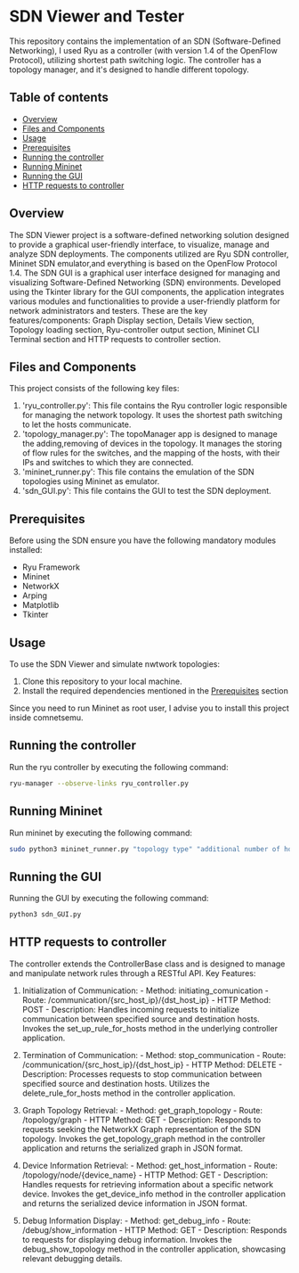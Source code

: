 # SDN Viewer and Tester

This repository contains the implementation of an SDN (Software-Defined Networking), I used Ryu as a controller 
(with version 1.4 of the OpenFlow Protocol), utilizing shortest path switching logic. The controller has a topology manager, 
and it's designed to handle different topology.

## Table of contents

- [Overview](#overview)
- [Files and Components](#files-and-components)
- [Usage](#usage)
- [Prerequisites](#prerequisites)
- [Running the controller](#running-the-controller)
- [Running Mininet](#running-mininet)
- [Running the GUI](#running-the-GUI)
- [HTTP requests to controller](#http-requests-to-controller)

## Overview

The SDN Viewer project is a software-defined networking solution designed to provide a graphical user-friendly interface, 
to visualize, manage and analyze SDN deployments. The components utilized are Ryu SDN controller, 
Mininet SDN emulator,and everything is based on the OpenFlow Protocol 1.4. The SDN GUI is a
graphical user interface designed for managing and visualizing Software-Defined Networking (SDN) environments. 
Developed using the Tkinter library for the GUI components, the application integrates various modules 
and functionalities to provide a user-friendly platform for network administrators and testers. 
These are the key features/components: Graph Display section, Details View section, Topology loading section, 
Ryu-controller output section, Mininet CLI Terminal section and HTTP requests to controller section.

## Files and Components

This project consists of the following key files:

1. 'ryu_controller.py': This file contains the Ryu controller logic responsible for managing the network topology. It uses the shortest path switching to let the hosts communicate.
2. 'topology_manager.py': The topoManager app is designed to manage the adding,removing of devices in the topology. It manages the storing of flow rules for the switches, and the mapping of the hosts, with their IPs and switches to which they are connected.
3. 'mininet_runner.py': This file contains the emulation of the SDN topologies using Mininet as emulator.
4. 'sdn_GUI.py': This file contains the GUI to test the SDN deployment.

## Prerequisites

Before using the SDN ensure you have the following mandatory modules installed:

- Ryu Framework
- Mininet
- NetworkX
- Arping
- Matplotlib
- Tkinter

## Usage

To use the SDN Viewer and simulate nwtwork topologies:

1. Clone this repository to your local machine.
2. Install the required dependencies mentioned in the [Prerequisites](#prerequisites) section

Since you need to run Mininet as root user, I advise you to install this project inside comnetsemu.

## Running the controller

Run the ryu controller by executing the following command:

```bash
ryu-manager --observe-links ryu_controller.py
```

## Running Mininet

Run mininet by executing the following command:

```bash
sudo python3 mininet_runner.py "topology type" "additional number of hosts"
```

## Running the GUI

Running the GUI by executing the following command:

```bash
python3 sdn_GUI.py
```

## HTTP requests to controller

The controller extends the ControllerBase class and is designed to manage and manipulate network rules through a RESTful API.
Key Features:

1. Initialization of Communication: 
        - Method: initiating_comunication 
        - Route: /communication/{src_host_ip}/{dst_host_ip} 
        - HTTP Method: POST 
        - Description: Handles incoming requests to initialize communication between specified source and                destination hosts. Invokes the set_up_rule_for_hosts method in the underlying controller application. 

2. Termination of Communication: 
        - Method: stop_communication 
        - Route: /communication/{src_host_ip}/{dst_host_ip} 
        - HTTP Method: DELETE 
        - Description: Processes requests to stop communication between specified source and destination hosts.            Utilizes the delete_rule_for_hosts method in the controller application.

3. Graph Topology Retrieval: 
        - Method: get_graph_topology 
        - Route: /topology/graph 
        - HTTP Method: GET 
        - Description: Responds to requests seeking the NetworkX Graph representation of the SDN topology.                 Invokes the get_topology_graph method in the controller application and returns the serialized graph             in JSON format.

4. Device Information Retrieval: 
        - Method: get_host_information 
        - Route: /topology/node/{device_name} 
        - HTTP Method: GET 
        - Description: Handles requests for retrieving information about a specific network device. Invokes the            get_device_info method in the controller application and returns the serialized device information in            JSON format.

5. Debug Information Display: 
        - Method: get_debug_info 
        - Route: /debug/show_information 
        - HTTP Method: GET 
        - Description: Responds to requests for displaying debug information. Invokes the debug_show_topology              method in the controller application, showcasing relevant debugging details.

